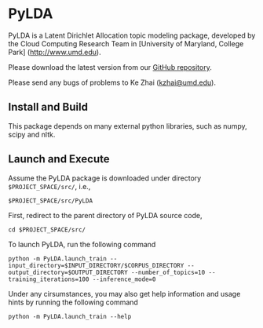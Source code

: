 PyLDA
==========

PyLDA is a Latent Dirichlet Allocation topic modeling package, developed by the Cloud Computing Research Team in [University of Maryland, College Park] (http://www.umd.edu).

Please download the latest version from our [GitHub repository](https://github.com/kzhai/PyLDA).

Please send any bugs of problems to Ke Zhai (kzhai@umd.edu).

Install and Build
----------

This package depends on many external python libraries, such as numpy, scipy and nltk.

Launch and Execute
----------

Assume the PyLDA package is downloaded under directory ```$PROJECT_SPACE/src/```, i.e., 

	$PROJECT_SPACE/src/PyLDA

First, redirect to the parent directory of PyLDA source code,

	cd $PROJECT_SPACE/src/

To launch PyLDA, run the following command
   
	python -m PyLDA.launch_train --input_directory=$INPUT_DIRECTORY/$CORPUS_DIRECTORY --output_directory=$OUTPUT_DIRECTORY --number_of_topics=10 --training_iterations=100 --inference_mode=0

Under any cirsumstances, you may also get help information and usage hints by running the following command

	python -m PyLDA.launch_train --help
